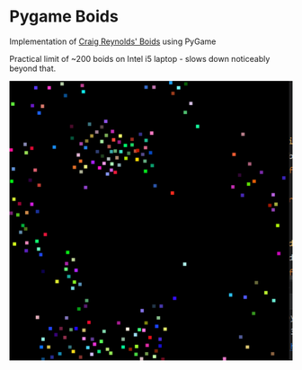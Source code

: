 # Pygame Boids

Implementation of [Craig Reynolds' Boids](https://www.red3d.com/cwr/boids/) using PyGame

Practical limit of ~200 boids on Intel i5 laptop - slows down noticeably beyond that.

![alt text](https://github.com/mattleaverton/pygame-boids/blob/main/media/boids.png "Conversion Utility")